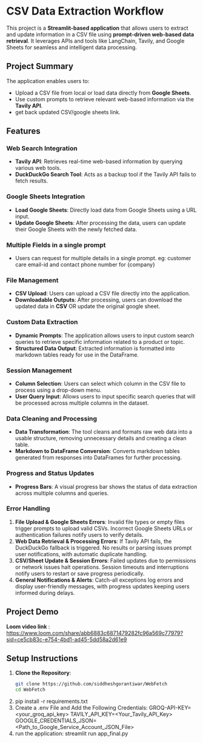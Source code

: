 # CSV Data Extraction Workflow

This project is a **Streamlit-based application** that allows users to extract and update information in a CSV file using **prompt-driven web-based data retrieval**. It leverages APIs and tools like LangChain, Tavily, and Google Sheets for seamless and intelligent data processing.

## Project Summary

The application enables users to:
- Upload a CSV file from local or load data directly from **Google Sheets**.
- Use custom prompts to retrieve relevant web-based information via the **Tavily API**.
- get back updated CSV/google sheets link.

  
## Features

### Web Search Integration
- **Tavily API**: Retrieves real-time web-based information by querying various web tools.
- **DuckDuckGo Search Tool**: Acts as a backup tool if the Tavily API fails to fetch results.
  
### Google Sheets Integration
- **Load Google Sheets**: Directly load data from Google Sheets using a URL input.
- **Update Google Sheets**: After processing the data, users can update their Google Sheets with the newly fetched data.

### Multiple Fields in a single prompt
- Users can request for multiple details in a single prompt.
  eg: customer care email-id and contact phone number for {company}
  
### File Management
- **CSV Upload**: Users can upload a CSV file directly into the application.
- **Downloadable Outputs**: After processing, users can download the updated data in **CSV** OR update the original google sheet.

### Custom Data Extraction
- **Dynamic Prompts**: The application allows users to input custom search queries to retrieve specific information related to a product or topic.
- **Structured Data Output**: Extracted information is formatted into markdown tables ready for use in the DataFrame.

### Session Management
- **Column Selection**: Users can select which column in the CSV file to process using a drop-down menu.
- **User Query Input**: Allows users to input specific search queries that will be processed across multiple columns in the dataset.

### Data Cleaning and Processing
- **Data Transformation**: The tool cleans and formats raw web data into a usable structure, removing unnecessary details and creating a clean table.
- **Markdown to DataFrame Conversion**: Converts markdown tables generated from responses into DataFrames for further processing.

### Progress and Status Updates
- **Progress Bars**: A visual progress bar shows the status of data extraction across multiple columns and queries.

### Error Handling

1. **File Upload & Google Sheets Errors**: Invalid file types or empty files trigger prompts to upload valid CSVs. Incorrect Google Sheets URLs or authentication failures notify users to verify details.
2. **Web Data Retrieval & Processing Errors**: If Tavily API fails, the DuckDuckGo fallback is triggered. No results or parsing issues prompt user notifications, with automatic duplicate handling.
3. **CSV/Sheet Update & Session Errors**: Failed updates due to permissions or network issues halt operations. Session timeouts and interruptions notify users to restart or save progress periodically.
4. **General Notifications & Alerts**: Catch-all exceptions log errors and display user-friendly messages, with progress updates keeping users informed during delays.


## Project Demo
  **Loom video link** : https://www.loom.com/share/abb6883c6871479282fc96a569c77979?sid=ce5cb83c-e754-4bd1-ad45-5dd58a2d61e9

  
## Setup Instructions

1. **Clone the Repository**:
   ```bash
   git clone https://github.com/siddheshgorantiwar/WebFetch
   cd WebFetch
2. pip install -r requirements.txt
3. Create a .env File and Add the Following Credentials:
   GROQ-API-KEY=<your_groq_api_key>
   TAVILY_API_KEY=<Your_Tavily_API_Key>
   GOOGLE_CREDENTIALS_JSON=<Path_to_Google_Service_Account_JSON_File>
4. run the application: streamlit run app_final.py
